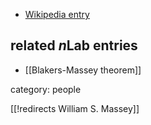 
* [Wikipedia entry](https://en.wikipedia.org/wiki/William_S._Massey)

## related $n$Lab entries

* [[Blakers-Massey theorem]]

category: people

[[!redirects William S. Massey]]

